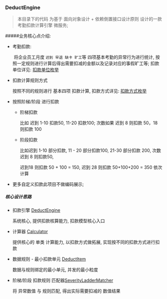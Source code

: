 ### DeductEngine

> 本目录下的代码 为基于 面向对象设计 + 依赖倒置接口设计原则 设计的一款 考勤扣款计算引擎 微服务;

#####业务核心点介绍:

- 考勤扣款:     

  ​         将企业员工月度 `迟到 早退 缺卡 旷工`等 四项基本考勤的异常行为进行统计, 按照一定规则进行计算后得出需要扣减的金额以及记录对应的事假旷工等; 扣款单位详见: [扣款单位枚举](https://github.com/tony-is-coding/redefine-perfect/blob/main/deduct/src/main/java/deduct/enums/DeductFeeUnitEnum.java)

- 扣款计算规则方式

  按照不同的规则进行 基本四项 扣款计算, 扣款方式详见: [扣款方式枚举](https://github.com/tony-is-coding/redefine-perfect/blob/main/deduct/src/main/java/deduct/enums/DeductMethodEnum.java)

- 按照阶梯/阶段 进行扣款

  - 阶梯扣款

    比如 迟到 1-10 扣款50, 11-20 扣款100; 次数如果 迟到 8 则扣款 50，18 则扣款 100

  - 阶段扣款

    比如迟到 1-10 部分扣款,  11 - 20 部分扣款100, 21-30 部分扣款 200, 次数迟到 8 则扣款50, 

    迟到18 则扣款 50 + 100 = 150, 迟到 28 则扣款 50+100+200 = 350 依次计算

- 更多自定义扣款此项目不做编码展示;



##### 核心设计思路

- 扣款引擎  [DeductEngine]((https://github.com/tony-is-coding/redefine-perfect/blob/main/deduct/src/main/java/deduct/deduct/DeductEngine.java)) 

  系统核心, 提供扣款核算能力, 扣款模型核心入口

- 计算器 [Calculator](https://github.com/tony-is-coding/redefine-perfect/blob/main/deduct/src/main/java/deduct/deduct/calculator/DeductCalculator.java)

  提供核心的 单类 计算能力,  以扣款方式做拓展, 实现按不同的扣款方式进行扣款

- 数据规则 - 最小扣款单元 [DeductItem](https://github.com/tony-is-coding/redefine-perfect/blob/main/deduct/src/main/java/deduct/deduct/item/DeductItem.java)

  数据与规则绑定的最小单元, 并发的最小粒度

- 阶梯/阶段 扣款规则 匹配器[SeverityLadderMatcher](https://github.com/tony-is-coding/redefine-perfect/blob/main/deduct/src/main/java/deduct/deduct/matcher/SeverityLadderMatcher.java)

  将  异常数值 与 规则匹配, 得出实际需要扣减的 数值结果